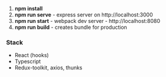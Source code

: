 1. <strong> npm install</strong>
2. <strong> npm run serve</strong> - express server on http://localhost:3000
3. <strong> npm run start</strong> - webpack dev server - http://localhost:8080
4. <strong> npm run build</strong> - creates bundle for production
<h3>Stack</h3>
<ul>
<li>React (hooks)</li>
<li>Typescript</li>
<li>Redux-toolkit, axios, thunks</li>
</ul>
